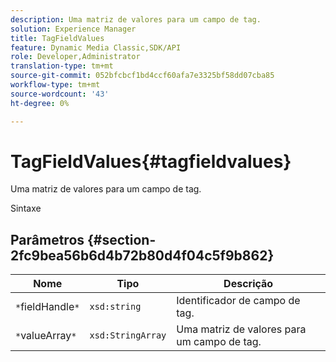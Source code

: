 ```yaml
---
description: Uma matriz de valores para um campo de tag.
solution: Experience Manager
title: TagFieldValues
feature: Dynamic Media Classic,SDK/API
role: Developer,Administrator
translation-type: tm+mt
source-git-commit: 052bfcbcf1bd4ccf60afa7e3325bf58dd07cba85
workflow-type: tm+mt
source-wordcount: '43'
ht-degree: 0%

---
```



# TagFieldValues{#tagfieldvalues}

Uma matriz de valores para um campo de tag.

Sintaxe

## Parâmetros {#section-2fc9bea56b6d4b72b80d4f04c5f9b862}

| Nome | Tipo | Descrição |
|---|---|---|
| `*`fieldHandle`*` | `xsd:string` | Identificador de campo de tag. |
| `*`valueArray`*` | `xsd:StringArray` | Uma matriz de valores para um campo de tag. |


